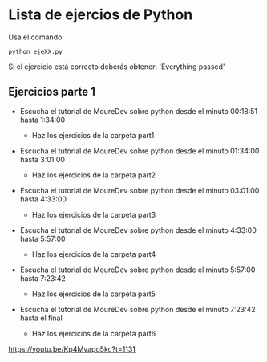 # Lista de ejercios de Python

Usa el comando:
```
python ejeXX.py
```

Si el ejercicio está correcto deberás obtener: 'Everything passed'

## Ejercicios parte 1

- Escucha el tutorial de MoureDev sobre python desde el minuto 00:18:51 hasta 1:34:00
    - Haz los ejercicios de la carpeta part1

- Escucha el tutorial de MoureDev sobre python desde el minuto 01:34:00 hasta 3:01:00
    - Haz los ejercicios de la carpeta part2

- Escucha el tutorial de MoureDev sobre python desde el minuto 03:01:00 hasta 4:33:00
    - Haz los ejercicios de la carpeta part3

- Escucha el tutorial de MoureDev sobre python desde el minuto 4:33:00 hasta 5:57:00
    - Haz los ejercicios de la carpeta part4

- Escucha el tutorial de MoureDev sobre python desde el minuto 5:57:00 hasta 7:23:42
    - Haz los ejercicios de la carpeta part5

- Escucha el tutorial de MoureDev sobre python desde el minuto 7:23:42 hasta el final
    - Haz los ejercicios de la carpeta part6

    
https://youtu.be/Kp4Mvapo5kc?t=1131


